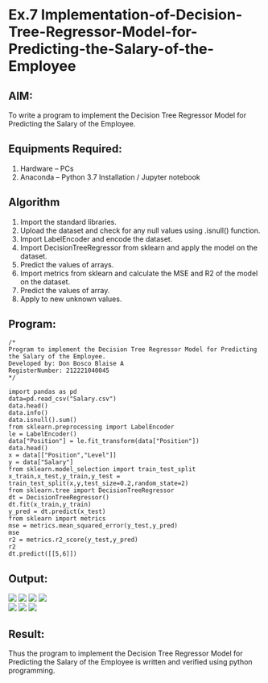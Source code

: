 # Ex.7 Implementation-of-Decision-Tree-Regressor-Model-for-Predicting-the-Salary-of-the-Employee

## AIM:
To write a program to implement the Decision Tree Regressor Model for Predicting the Salary of the Employee.

## Equipments Required:
1. Hardware – PCs
2. Anaconda – Python 3.7 Installation / Jupyter notebook

## Algorithm
1. Import the standard libraries.
2. Upload the dataset and check for any null values using .isnull() function.
3. Import LabelEncoder and encode the dataset.
4. Import DecisionTreeRegressor from sklearn and apply the model on the dataset.
5. Predict the values of arrays.
6. Import metrics from sklearn and calculate the MSE and R2 of the model on the dataset.
7. Predict the values of array.
8. Apply to new unknown values.

## Program:
```
/*
Program to implement the Decision Tree Regressor Model for Predicting the Salary of the Employee.
Developed by: Don Bosco Blaise A
RegisterNumber: 212221040045
*/

import pandas as pd
data=pd.read_csv("Salary.csv")
data.head()
data.info()
data.isnull().sum()
from sklearn.preprocessing import LabelEncoder
le = LabelEncoder()
data["Position"] = le.fit_transform(data["Position"])
data.head()
x = data[["Position","Level"]]
y = data["Salary"]
from sklearn.model_selection import train_test_split
x_train,x_test,y_train,y_test = train_test_split(x,y,test_size=0.2,random_state=2)
from sklearn.tree import DecisionTreeRegressor
dt = DecisionTreeRegressor()
dt.fit(x_train,y_train)
y_pred = dt.predict(x_test)
from sklearn import metrics
mse = metrics.mean_squared_error(y_test,y_pred)
mse
r2 = metrics.r2_score(y_test,y_pred)
r2
dt.predict([[5,6]])
```

## Output:
<img src="https://github.com/DonBoscoBlaiseA/Implementation-of-Decision-Tree-Regressor-Model-for-Predicting-the-Salary-of-the-Employee/assets/140850829/f52cb404-babf-4065-9e64-35464c0ee2f3.png">
<img src="https://github.com/DonBoscoBlaiseA/Implementation-of-Decision-Tree-Regressor-Model-for-Predicting-the-Salary-of-the-Employee/assets/140850829/c792367e-9fc8-42f8-9b5e-e83eaf56645b.png">
<img src="https://github.com/DonBoscoBlaiseA/Implementation-of-Decision-Tree-Regressor-Model-for-Predicting-the-Salary-of-the-Employee/assets/140850829/c757d5f3-d19f-464c-8c0d-fabe4dd7bc25.png">
<img src="https://github.com/DonBoscoBlaiseA/Implementation-of-Decision-Tree-Regressor-Model-for-Predicting-the-Salary-of-the-Employee/assets/140850829/99014278-baa6-470c-a391-35cbeffe2077.png">
<br>  

<img src="https://github.com/DonBoscoBlaiseA/Implementation-of-Decision-Tree-Regressor-Model-for-Predicting-the-Salary-of-the-Employee/assets/140850829/c30fe91c-c749-42ad-9c81-47cc6d6f5462.png">
<img src="https://github.com/DonBoscoBlaiseA/Implementation-of-Decision-Tree-Regressor-Model-for-Predicting-the-Salary-of-the-Employee/assets/140850829/dfe4857e-78ef-4c0d-859d-c28bff7a321d.png">
<img src="https://github.com/DonBoscoBlaiseA/Implementation-of-Decision-Tree-Regressor-Model-for-Predicting-the-Salary-of-the-Employee/assets/140850829/0c688025-fe23-465a-a176-6524d74ed7b8.png">

## Result:
Thus the program to implement the Decision Tree Regressor Model for Predicting the Salary of the Employee is written and verified using python programming.
